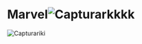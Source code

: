 # Marvel![Capturarkkkk](https://user-images.githubusercontent.com/109106082/196281453-24de7ca3-719a-43b9-8a90-a8a14a58b3ee.PNG)
![Capturariki](https://user-images.githubusercontent.com/109106082/196281460-89f20865-274c-4947-9efb-1f9c37c5055c.PNG)

